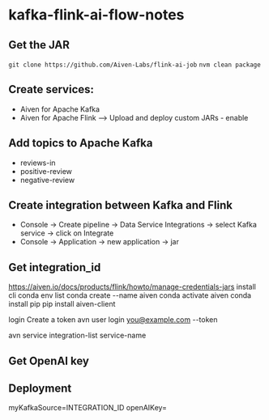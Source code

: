 # kafka-flink-ai-flow-notes

## Get the JAR 

```git clone https://github.com/Aiven-Labs/flink-ai-job```
```nvm clean package```

## Create services:
- Aiven for Apache Kafka
- Aiven for Apache Flink --> Upload and deploy custom JARs - enable

## Add topics to Apache Kafka
- reviews-in
- positive-review
- negative-review

## Create integration between Kafka and Flink
- Console -> Create pipeline -> Data Service Integrations -> select Kafka service -> click on Integrate
- Console -> Application ->  new application -> jar

## Get integration_id
https://aiven.io/docs/products/flink/howto/manage-credentials-jars
install cli
conda env list
conda create --name aiven
conda activate aiven
conda install pip
pip install aiven-client

login 
Create a token
avn user login you@example.com --token

avn service integration-list service-name


## Get OpenAI key

## Deployment

myKafkaSource=INTEGRATION_ID
openAIKey=



